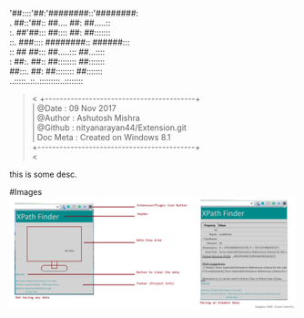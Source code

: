 '##::::'##:'########::'########:<br/>
. ##::'##:: ##.... ##: ##.....::<br/>
:. ##'##::: ##:::: ##: ##:::::::<br/>
::. ###:::: ########:: ######:::<br/>
:: ## ##::: ##.....::: ##...::::<br/>
: ##:. ##:: ##:::::::: ##:::::::<br/>
 ##:::. ##: ##:::::::: ##:::::::<br/>
..:::::..::..:::::::::..::::::::<br/>


><
+-----------------------------------------+ <br/>
| @Date		: 09 Nov 2017					 <br/>
| @Author	: Ashutosh Mishra				 <br/>
| @Github	: nityanarayan44/Extension.git	 <br/>
| Doc Meta	: Created on Windows 8.1		 <br/>
+-------------------------------------------+ <br/>
><

this is some desc.

#Images
![Extension app image](XPF_ScreenShots/0.png "this image shows the appearence for the extension application.")
